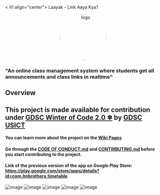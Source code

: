 < h1 align="center"> Laayak - Link Aaya Kya?
<p align="center">
  <a href="https://github.com/laayak/laayakApp">
    <img src="https://play-lh.googleusercontent.com/Z-R0WuGZVBgl31u41yx8P-u5TTf-1h8mn-VbXC65L-TAlsQDjIpxaBXjtxn7ENgA-rs=s180-rw" alt = "logo" height="150px" width="150px" style="border-radius: 50%">
  </a>
 
### "An online class management system where students get all announcements and class links in realtime"
## Overview
  ## This project is made available for contribution under [GDSC Winter of Code 2.0 ❄](https://gdsc-woc.tech) by [GDSC USICT](https://gdsc.community.dev/university-school-of-information-communication-technology-delhi/) 
  
#### You can learn more about the project on the [Wiki Pages](https://github.com/LaayaK/LaayakApp/wiki)
#### Go through the [CODE OF CONDUCT.md](https://github.com/LaayaK/LaayakApp/blob/master/CODE_OF_CONDUCT.md) and [CONTRIBUTING.md](https://github.com/LaayaK/LaayakApp/blob/master/CONTRIBUTING.md) before you start contributing to the project.

#### Link of the previous version of the app on Google Play Store: https://play.google.com/store/apps/details?id=com.hnbrothers.timetable
![image](https://user-images.githubusercontent.com/30944790/140471480-4299dd8e-c2fe-4362-b6d1-8aa36e1b59b2.png)
![image](https://user-images.githubusercontent.com/30944790/140471505-8af53cb7-674f-4817-ad9b-2ded2c6eaced.png)
![image](https://user-images.githubusercontent.com/30944790/140471522-ed3856c6-7464-4839-b0be-f4226bcbe270.png)
![image](https://user-images.githubusercontent.com/30944790/140471531-9135fd9f-fd44-427a-a5dc-e591097bf69c.png)
![image](https://user-images.githubusercontent.com/30944790/140471560-c3d1eb21-5780-483c-8189-b0dd56f86f8b.png)
